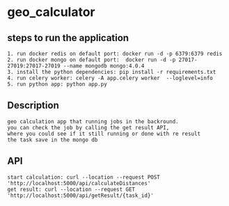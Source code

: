 # geo_calculator

## steps to run the application
    1. run docker redis on default port: docker run -d -p 6379:6379 redis
    2. run docker mongo on default port:  docker run -d -p 27017-27019:27017-27019 --name mongodb mongo:4.0.4
    3. install the python dependencies: pip install -r requirements.txt
    4. run celery worker: celery -A app.celery worker  --loglevel=info
    5. run python app: python app.py
    
## Description
    geo calculation app that running jobs in the backround.
    you can check the job by calling the get result API,
    where you could see if it still running or done with re result
    the task save in the mongo db
    
## API
    start calculation: curl --location --request POST 'http://localhost:5000/api/calculateDistances'
    get result: curl --location --request GET 'http://localhost:5000/api/getResult/{task_id}'